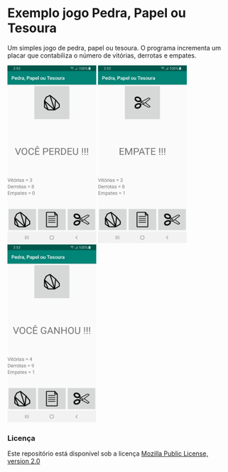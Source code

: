 # Exemplo jogo Pedra, Papel ou Tesoura

Um simples jogo de pedra, papel ou tesoura. O programa incrementa um placar que contabiliza o número de vitórias, derrotas e empates.

<img src="screenshot1.jpg" alt="screenshot" width="200" height="400"/> <img src="screenshot2.jpg" alt="screenshot" width="200" height="400"/> <img src="screenshot3.jpg" alt="screenshot" width="200" height="400"/>

### Licença
Este repositório está disponível sob a licença [Mozilla Public License, version 2.0](https://github.com/jhonatasrm/exemplo-jogo-pedra-papel-tesoura/blob/master/LICENSE)
